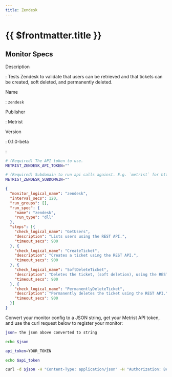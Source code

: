 ```yaml
---
title: Zendesk
---
```


# {{ $frontmatter.title }}

## Monitor Specs

Description

: Tests Zendesk to validate that users can be retrieved and that tickets can be created, soft deleted, and permanently deleted.

Name

: `zendesk`

Publisher

: Metrist

Version

: 0.1.0-beta

: &nbsp;


<!--@include: /parts/_1.md-->


<!--@include: /parts/_2.md-->


<!--@include: /parts/_3.md-->


```sh
# (Required) The API token to use.
METRIST_ZENDESK_API_TOKEN=""

# (Required) Subdomain to run api calls against. E.g. `metrist` for https://metrist.zendesk.com/api
METRIST_ZENDESK_SUBDOMAIN=""
```

<!--@include: /parts/tips_env-vars.md -->


<!--@include: /parts/_4.md-->


```json
{
  "monitor_logical_name": "zendesk",
  "interval_secs": 120,
  "run_groups": [],
  "run_spec": {
    "name": "zendesk",
    "run_type": "dll"
  },
  "steps": [{
    "check_logical_name": "GetUsers",
    "description": "Lists users using the REST API.",
    "timeout_secs": 900
  }, {
    "check_logical_name": "CreateTicket",
    "description": "Creates a ticket using the REST API.",
    "timeout_secs": 900
  }, {
    "check_logical_name": "SoftDeleteTicket",
    "description": "Deletes the ticket, (soft deletion), using the REST API.",
    "timeout_secs": 900
  }, {
    "check_logical_name": "PermanentlyDeleteTicket",
    "description": "Permanently deletes the ticket using the REST API.",
    "timeout_secs": 900
  }]
}
```




Convert your monitor config to a JSON string, get your Metrist API token, and use the curl request below to register your monitor:

```sh
json= the json above converted to string

echo $json

api_token=YOUR_TOKEN

echo $api_token

curl -d $json -H "Content-Type: application/json" -H "Authorization: Bearer $api_token" 'https://app.metrist.io/api/v0/monitor-config'

```

<!--@include: /parts/tips_api.md-->


<!--@include: /parts/_5.md-->


<!--@include: /parts/result.md-->